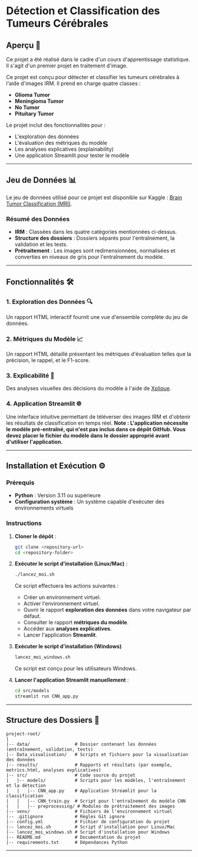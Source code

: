 # Détection et Classification des Tumeurs Cérébrales

## Aperçu 🌟

Ce projet a été réalisé dans le cadre d'un cours d'apprentissage statistique. Il s'agit d'un premier projet en traitement d'image.

Ce projet est conçu pour détecter et classifier les tumeurs cérébrales à l'aide d'images IRM. Il prend en charge quatre classes :

- **Glioma Tumor**
- **Meningioma Tumor**
- **No Tumor**
- **Pituitary Tumor**

Le projet inclut des fonctionnalités pour :

- L'exploration des données
- L'évaluation des métriques du modèle
- Les analyses explicatives (explainability)
- Une application Streamlit pour tester le modèle

---

## Jeu de Données 📊

Le jeu de données utilisé pour ce projet est disponible sur Kaggle : [Brain Tumor Classification (MRI)](https://www.kaggle.com/datasets/sartajbhuvaji/brain-tumor-classification-mri/data).

### Résumé des Données

- **IRM** : Classées dans les quatre catégories mentionnées ci-dessus.
- **Structure des dossiers** : Dossiers séparés pour l'entraînement, la validation et les tests.
- **Prétraitement** : Les images sont redimensionnées, normalisées et converties en niveaux de gris pour l'entraînement du modèle.

---

## Fonctionnalités 🛠️

### 1. Exploration des Données 🔍

Un rapport HTML interactif fournit une vue d'ensemble complète du jeu de données.

### 2. Métriques du Modèle 📈

Un rapport HTML détaillé présentant les métriques d'évaluation telles que la précision, le rappel, et le F1-score.

### 3. Explicabilité 🧠

Des analyses visuelles des décisions du modèle à l'aide de [Xplique](https://github.com/deel-ai/xplique).

### 4. Application Streamlit 🌐

Une interface intuitive permettant de téléverser des images IRM et d'obtenir les résultats de classification en temps réel.
**Note : L'application nécessite le modèle pré-entraîné, qui n'est pas inclus dans ce dépôt GitHub. Vous devez placer le fichier du modèle dans le dossier approprié avant d'utiliser l'application.**

---

## Installation et Exécution ⚙️

### Prérequis

- **Python** : Version 3.11 ou supérieure
- **Configuration système** : Un système capable d'exécuter des environnements virtuels

### Instructions

1. **Cloner le dépôt** :

   ```bash
   git clone <repository-url>
   cd <repository-folder>
   ```

2. **Exécuter le script d'installation (Linux/Mac)** :

   ```bash
   ./lancez_moi.sh
   ```

   Ce script effectuera les actions suivantes :

   - Créer un environnement virtuel.
   - Activer l'environnement virtuel.
   - Ouvrir le rapport **exploration des données** dans votre navigateur par défaut.
   - Consulter le rapport **métriques du modèle**.
   - Accéder aux **analyses explicatives**.
   - Lancer l'application **Streamlit**.

3. **Exécuter le script d'installation (Windows)**

   ```bash
   lancez_moi_windows.sh
   ```

   Ce script est conçu pour les utilisateurs Windows.

4. **Lancer l'application Streamlit manuellement** :

   ```bash
   cd src/models
   streamlit run CNN_app.py
   ```

---

## Structure des Dossiers 📂

```plaintext
project-root/
|
|-- data/                 # Dossier contenant les données (entraînement, validation, tests)
|-- Data_visualisation/   # Scripts et fichiers pour la visualisation des données
|-- results/              # Rapports et résultats (par exemple, metrics.html, analyses explicatives)
|-- src/                  # Code source du projet
|   |-- models/           # Scripts pour les modèles, l'entraînement et la détection
|   |   |-- CNN_app.py    # Application Streamlit pour la classification
|   |   |-- CNN_train.py  # Script pour l'entraînement du modèle CNN
|   |   |-- preprocessing/ # Modules de prétraitement des images
|-- venv/                 # Fichiers de l'environnement virtuel
|-- .gitignore            # Règles Git ignore
|-- config.yml            # Fichier de configuration du projet
|-- lancez_moi.sh         # Script d'installation pour Linux/Mac
|-- lancez_moi_windows.sh # Script d'installation pour Windows
|-- README.md             # Documentation du projet
|-- requirements.txt      # Dépendances Python
```

---

